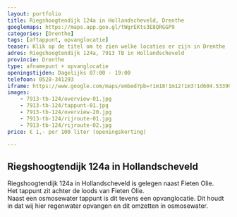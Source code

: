 ```yaml
---
layout: portfolio
title: Riegshoogtendijk 124a in Hollandscheveld, Drenthe
googlemaps: https://maps.app.goo.gl/tWgrEKts3E8QRGGP9
categories: [Drenthe]
tags: [aftappunt, opvanglocatie]
teaser: Klik op de titel om te zien welke locaties er zijn in Drenthe
adres: Riegshoogtendijk 124a, 7913 TB in Hollandscheveld
provincie: Drenthe
type: afnamepunt + opvanglocatie
openingstijden: Dagelijks 07:00 - 19:00
telefoon: 0528-341293
iframe: https://www.google.com/maps/embed?pb=!1m18!1m12!1m3!1d604.5339998911085!2d6.531925262207316!3d52.69363832772544!2m3!1f0!2f0!3f0!3m2!1i1024!2i768!4f13.1!3m3!1m2!1s0x47c804cac8c9c409%3A0x14fc386e9862ecec!2sRiegshoogtendijk%20124%2C%207913%20TB%20Hollandscheveld!5e0!3m2!1sen!2snl!4v1732867354841!5m2!1sen!2snl
images:
    - 7913-tb-124/overview-01.jpg
    - 7913-tb-124/tappunt-01.jpg
    - 7913-tb-124/overview-20.jpg
    - 7913-tb-124/rijroute-01.jpg
    - 7913-tb-124/rijroute-02.jpg
price: € 1,- per 100 liter (openingskorting)

---
```

## Riegshoogtendijk 124a in Hollandscheveld
Riegshoogtendijk 124a in Hollandscheveld is gelegen naast Fieten Olie.  
Het tappunt zit achter de loods van Fieten Olie.  
Naast een osmosewater tappunt is dit tevens een opvanglocatie. Dit houdt in dat wij hier regenwater opvangen en dit omzetten in osmosewater.
